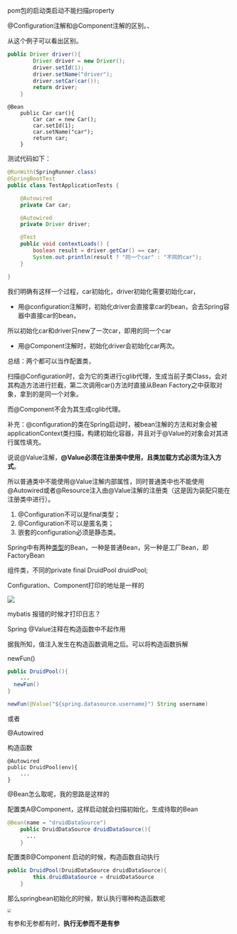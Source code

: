 pom包的启动类启动不能扫描property

@Configuration注解和@Component注解的区别。、

从这个例子可以看出区别。

```java
public Driver driver(){
        Driver driver = new Driver();
        driver.setId(1);
        driver.setName("driver");
        driver.setCar(car());
        return driver;
    }
```



```car
@Bean
    public Car car(){
        Car car = new Car();
        car.setId(1);
        car.setName("car");
        return car;
    }
```



测试代码如下：

```java
@RunWith(SpringRunner.class)
@SpringBootTest
public class TestApplicationTests {

    @Autowired
    private Car car;

    @Autowired
    private Driver driver;

    @Test
    public void contextLoads() {
        boolean result = driver.getCar() == car;
        System.out.println(result ? "同一个car" : "不同的car");
    }

}
```



我们明确有这样一个过程，car初始化，driver初始化需要初始化car，

- 用@configuration注解时，初始化driver会直接拿car的bean，会去Spring容器中直接car的bean，

所以初始化car和driver只new了一次car，即用的同一个car

- 用@Component注解时，初始化driver会初始化car两次。

总结：两个都可以当作配置类，

扫描@Configuration时，会为它的类进行cglib代理，生成当前子类Class，会对其构造方法进行拦截，第二次调用car()方法时直接从Bean Factory之中获取对象，拿到的是同一个对象。

而@Component不会为其生成cglib代理。



补充：@configuration的类在Spring启动时，被bean注解的方法和对象会被applicationContext类扫描，构建初始化容器，并且对于@Value的对象会对其进行属性填充。

说说@Value注解，**@Value必须在注册类中使用，且类加载方式必须为注入方式**。

所以普通类中不能使用@Value注解内部属性，同时普通类中也不能使用@Autowired或者@Resource注入由@Value注解的注册类（这是因为装配只能在注册类中进行）。

1. @Configuration不可以是final类型；
2. @Configuration不可以是匿名类；
3. 嵌套的configuration必须是静态类。

Spring中有两种[类型](https://www.yaoruanwen.com/tag/3109)的Bean，一种是普通Bean，另一种是工厂Bean，即FactoryBean



组件类，不同的private final DruidPool druidPool;

Configuration、Component打印的地址是一样的

![](https://tva1.sinaimg.cn/large/e6c9d24egy1h2ugc8shaxj20sc09a763.jpg)



mybatis 报错的时候才打印日志？



Spring @Value注释在构造函数中不起作用

据我所知，值注入发生在构造函数调用之后。可以将构造函数拆解

newFun()

```java
public DruidPool(){
	...
  newFun()
}

newFun(@Value("${spring.datasource.username}") String username)
```



或者

@Autowired

构造函数

```
@Autowired
public DruidPool(env){
	...
}
```

@Bean怎么取呢，我的思路是这样的

配置类A@Component，这样启动就会扫描初始化，生成待取的Bean

```java
@Bean(name = "druidDataSource")
    public DruidDataSource druidDataSource(){
      ...
    }
```



配置类B@Component 启动的时候，构造函数自动执行

```java
public DruidPool(DruidDataSource druidDataSource){
        this.druidDataSource = druidDataSource
    }
```



那么springbean初始化的时候，默认执行哪种构造函数呢

<img src="https://tva1.sinaimg.cn/large/e6c9d24egy1h2v63d6syqj21bc0q8tey.jpg" style="zoom:50%;" />



有参和无参都有时，**执行无参而不是有参**

